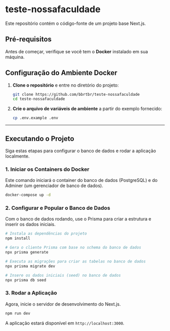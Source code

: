 # teste-nossafaculdade

Este repositório contém o código-fonte de um projeto base Next.js.

## Pré-requisitos

Antes de começar, verifique se você tem o **Docker** instalado em sua máquina.

## Configuração do Ambiente Docker

1.  **Clone o repositório** e entre no diretório do projeto:

    ```bash
    git clone https://github.com/bbrtbr/teste-nossafaculdade
    cd teste-nossafaculdade
    ```

2.  **Crie o arquivo de variáveis de ambiente** a partir do exemplo fornecido:

    ```bash
    cp .env.example .env
    ```

-----

## Executando o Projeto

Siga estas etapas para configurar o banco de dados e rodar a aplicação localmente.

### 1\. Iniciar os Containers do Docker

Este comando iniciará o container do banco de dados (PostgreSQL) e do Adminer (um gerenciador de banco de dados).

```bash
docker-compose up -d
```

### 2\. Configurar e Popular o Banco de Dados

Com o banco de dados rodando, use o Prisma para criar a estrutura e inserir os dados iniciais.

```bash
# Instala as dependências do projeto
npm install

# Gera o cliente Prisma com base no schema do banco de dados
npx prisma generate

# Executa as migrações para criar as tabelas no banco de dados
npx prisma migrate dev

# Insere os dados iniciais (seed) no banco de dados
npx prisma db seed
```

### 3\. Rodar a Aplicação

Agora, inicie o servidor de desenvolvimento do Next.js.

```bash
npm run dev
```

A aplicação estará disponível em `http://localhost:3000`.   